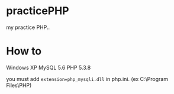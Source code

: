practicePHP
===========

my practice PHP..

# How to
Windows XP
MySQL 5.6
PHP 5.3.8

you must add `extension=php_mysqli.dll` in php.ini.
(ex C:\Program Files\PHP)
